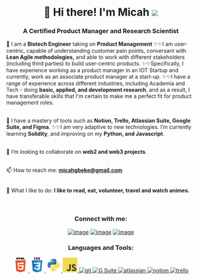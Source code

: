 <h1 align="center">👋 Hi there! I'm Micah <img height="64" src="https://emoji.gg/assets/emoji/1222-ameri-pout.gif"></h1>
<h3 align="center">A Certified Product Manager and Research Scientist </h3>

 
 
🔭 I am a **Biotech Engineer** taking on **Product Management**
✨✨I am user-centric, capable of understanding customer pain points, conversant with **Lean Agile methodologies,** and able to work with different stakeholders (including third parties) to build user-centric products. 
✨✨Specifically, I have experience working as a product manager in an IOT Startup and currently, work as an associate product manager at a start-up. 
✨✨I have a range of experience across different industries, including Academia and Tech - doing **basic, applied, and development research**, and as a result, I have transferable skills that I'm certain to make me a perfect fit for product management roles.
<br> </br>


🌱 I have a mastery of tools such as **Notion, Trello, Atlassian Suite, Google Suite, and Figma**.
✨✨I am very adaptive to new technologies. I’m currently learning **Solidity**, and improving on my **Python, and Javascript**.
<br> </br>


👯 I’m looking to collaborate on **web2 and web3 projects**.
<br> </br>


📫 How to reach me: **micahgbeke@gmail.com**
<br> </br>


💞️ What I like to do: **I like to read, eat, volunteer, travel and watch animes.**  
<br> </br>


<h3 align="center">Connect with me:</h3>
<div align="center">

[![image](https://img.shields.io/badge/LinkedIn-0077B5?style=for-the-badge&logo=linkedin&logoColor=white)](https://www.linkedin.com/in/chinwe-gbeke-kalagbor/)
[![image](https://img.shields.io/badge/Twitter-1DA1F2?style=for-the-badge&logo=twitter&logoColor=white)](https://twitter.com/mykkaah)
[![image](https://img.shields.io/badge/Gmail-D14836?style=for-the-badge&logo=gmail&logoColor=white)](mailto:produtor.micahgbeke@gmail.com)
  
</div>


<h3 align="center">Languages and Tools:</h3>

<p align="center"> 
  <a href="https://www.w3.org/html/" target="_blank"> 
    <img src="https://raw.githubusercontent.com/devicons/devicon/master/icons/html5/html5-original-wordmark.svg" alt="html5" width="40" height="40"/> 
  </a>
  <a href="https://www.w3schools.com/css/" target="_blank"> 
    <img src="https://raw.githubusercontent.com/devicons/devicon/master/icons/css3/css3-original-wordmark.svg" alt="css3" width="40" height="40"/> 
  </a> 
  <a href="https://www.python.org" target="_blank"> 
    <img src="https://raw.githubusercontent.com/devicons/devicon/master/icons/python/python-original.svg" alt="python" width="40" height="40"/> 
  </a>  
  <a href="https://developer.mozilla.org/en-US/docs/Web/JavaScript" target="_blank"> 
    <img src="https://raw.githubusercontent.com/devicons/devicon/master/icons/javascript/javascript-original.svg" alt="javascript" width="40" height="40"/> 
  </a> 
  <a href="https://git-scm.com/" target="_blank"> 
    <img src="https://www.vectorlogo.zone/logos/git-scm/git-scm-icon.svg" alt="git" width="40" height="40"/> 
  </a>
  <a href="https://workspace.google.com/" target="_blank"> 
    <img src="https://encrypted-tbn0.gstatic.com/images?q=tbn:ANd9GcTGnXocbWf2cf36J2MJBvfCrYDKIPC73Uo3Og-vJNo1WP8r7C7-5UvCRY2Sx7e2WaOGfd4&usqp=CAU" alt="G Suite" width="40" height="40"/> 
  </a>
  <a href="https://www.atlassian.com/" target="_blank"> 
    <img src="https://i.pinimg.com/originals/2f/ae/07/2fae07df207a6bf91bea8d511a75fdba.png" alt="atlassian" width="40" height="40"/> 
  </a> 
  <a href="https://www.notion.so/" target="_blank"> 
    <img src="https://cdn.worldvectorlogo.com/logos/notion-1-1.svg" alt="notion" width="40" height="40"/> 
  </a>
  <a href="https://trello.com/" target="_blank"> 
    <img src="https://cdn.jsdelivr.net/gh/devicons/devicon/icons/trello/trello-plain.svg" alt="trello" width="40" height="40"/> 
  </a>
</p>
